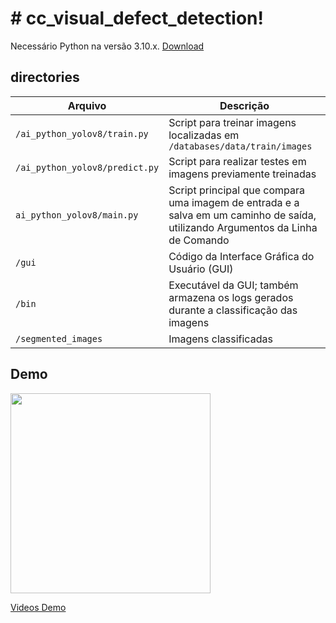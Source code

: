 # # cc_visual_defect_detection!

Necessário Python na versão 3.10.x. [Download](https://www.python.org/downloads/release/python-3100)


## directories

| Arquivo                       | Descrição                                                                      |
|-------------------------------|-----------------------------------------|
| `/ai_python_yolov8/train.py`   | Script para treinar imagens localizadas em `/databases/data/train/images`     |
| `/ai_python_yolov8/predict.py` | Script para realizar testes em imagens previamente treinadas                   |
| `ai_python_yolov8/main.py`     | Script principal que compara uma imagem de entrada e a salva em um caminho de saída, utilizando Argumentos da Linha de Comando |
| `/gui`                        | Código da Interface Gráfica do Usuário (GUI)                                   |
| `/bin`                        | Executável da GUI; também armazena os logs gerados durante a classificação das imagens |
| `/segmented_images`            | Imagens classificadas                                                          |

## Demo

<img src="https://github.com/GabrielTrigo/tcc_visual_defect_detection/assets/43503837/ec1e603a-8a8d-40f9-a378-4af2dc44bdaa" width="320">


[Videos Demo](https://github.com/GabrielTrigo/tcc_visual_defect_detection/blob/main/media)
